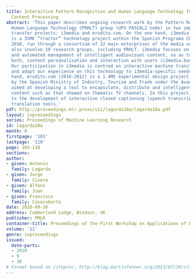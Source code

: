 ```yaml
---
title: Interactive Pattern Recognition and Human Language Technology for Digital Audiovisual
  Content Processing
abstract: 'This paper describes ongoing research work by the Pattern Recognition and
  Human Language Technology (PRHLT) group (UPV PASCAL2 node) in two important technology
  transfer projects: i3media and erudito.com. On the one hand, i3media (2007-2010)
  is a 35M€ “tractor” technology project within the Spanish Programa CENIT-Ingenio
  2010, run through a consortium of 12 main enterprises of the media sector, which
  also involve 19 research groups, including PRHLT. i3media focuses on the creation
  and automated management of intelligent audiovisual content, so as to facilitate
  both, content personalisation and interaction with users (i3media.barcelonamedia.org).
  Our participation in i3media is centred on interactive machine translation, to transfer
  and adapt our experience on this technology to i3media-specific needs. On the other
  hand, erudito.com (2010-2012) is a 1.4M€ experimental design project, supported
  by the Spanish Ministry of Industry, Tourism and Trade under the Avanza I+D program,
  aimed at developing a tool to encapsulate, distribute and intelligently use digital
  content such as that showed on thematic TV channels. In this project, PRHLT contributes
  to the development of interactive closed captioning (speech transcription) and machine
  translation tools.'
pdf: http://proceedings.mlr.press/v11/lagarda10a/lagarda10a.pdf
layout: inproceedings
series: Proceedings of Machine Learning Research
id: lagarda10a
month: 0
firstpage: '103'
lastpage: '110'
page: 103-110
sections: 
author:
- given: Antonio
  family: Lagarda
- given: Jorge
  family: Civera
- given: Alfons
  family: Juan
- given: Francisco
  family: Casacuberta
date: 2010-09-30
address: Cumberland Lodge, Windsor, UK
publisher: PMLR
container-title: Proceedings of the First Workshop on Applications of Pattern Analysis
volume: '11'
genre: inproceedings
issued:
  date-parts:
  - 2010
  - 9
  - 30
# Format based on citeproc: http://blog.martinfenner.org/2013/07/30/citeproc-yaml-for-bibliographies/
---
```

